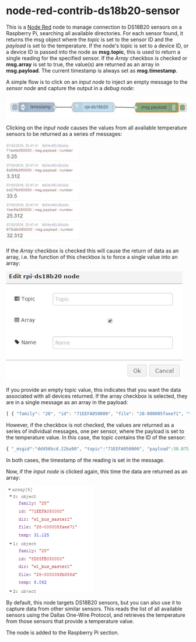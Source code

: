 # node-red-contrib-ds18b20-sensor
This is a [Node Red](http://nodered.org/) node to manage connection to DS18B20 sensors on a Raspberry Pi, searching all available directories. For each sensor found, it returns the msg object where the *topic* is set to the sensor ID and the *payload* is set to the temperature. If the node's topic is set to a device ID, or a device ID is passed into the node as **msg.topic**, this is used to return a single reading for the specified sensor. If the *Array* checkbox is checked or **msg.array** is set to true, the value(s) are returned as an array in **msg.payload**. The current timestamp is always set as **msg.timestamp**.

A simple flow is to click on an *input node* to inject an empty message to the *sensor node* and capture the output in a *debug node*:

![Node-RED flow](https://github.com/bpmurray/node-red-contrib-ds18b20-sensor/blob/master/flow1.jpg?raw=true)

Clicking on the *input node* causes the values from all available temperature sensors to be returned as a series of messages:

![Message list](https://github.com/bpmurray/node-red-contrib-ds18b20-sensor/blob/master/data1.jpg?raw=true)

If the *Array* checkbox is checked this will cause the return of data as an array, i.e. the function of this checkbox is to force a single value into an array:

![Edit dialog](https://github.com/bpmurray/node-red-contrib-ds18b20-sensor/blob/master/dialog1.jpg?raw=true)

If you provide an empty topic value, this indicates that you want the data associated with all devices returned. If the array checkbox is selected, they are in a single message as an array in the payload:
```javascript
[ { "family": "28", "id": "71EEFA050000", "file": "28-000005faee71", "temp": 15.062 }, { "family": "28", "id": "8D85FB050000", "file": "28-000005fb858d", "temp": 16.75 }, { "family": "28", "id": "BD27FB050000", "file": "28-000005fb27bd", "temp": 85 }, { "family": "28", "id": "1BE4FA050000", "file": "28-000005fae41b", "temp": 15.812 }, { "family": "28", "id": "678C8B060000", "file": "28-0000068b8c67", "temp": 16.937 } ]
```

However, if the checkbox is not checked, the values are returned as a series of individual messages, one per sensor, where the payload is set to the temperature value. In this case, the topic contains the ID of the sensor:
```javascript
{ "_msgid":"dd456bcd.22ba98", "topic":"71EEFA050000", "payload":30.875, "timestamp":1490739050565, "file":"28-000005faee71", "dir":"w1_bus_master1", "family":"28" }
```

In both cases, the timestamp of the reading is set in the message.

Now, if the *input node* is clicked again, this time the data are returned as an array:

![Message array](https://github.com/bpmurray/node-red-contrib-ds18b20-sensor/blob/master/data2.png?raw=true)


By default, this node targets DS18B20 sensors, but you can also use it to capture data from other similar sensors. This reads the list of all available sensors using the Dallas One-Wire Protocol, and retrieves the temperature from those sensors that provide a temperature value.

The node is added to the Raspberry Pi section.
